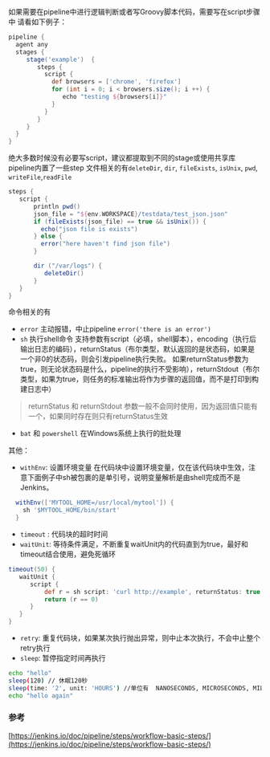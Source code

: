 如果需要在pipeline中进行逻辑判断或者写Groovy脚本代码，需要写在script步骤中
请看如下例子：
```groovy
pipeline {
  agent any
  stages {
     stage('example')  {
        steps {
          script {
            def browsers = ['chrome', 'firefox']
            for (int i = 0; i < browsers.size(); i ++) {
               echo "testing ${browsers[i]}"
            }
          }
        }
     }
  }
}
```
绝大多数时候没有必要写script，建议都提取到不同的stage或使用共享库
pipeline内置了一些step
文件相关的有`deleteDir`, `dir`, `fileExists`, `isUnix`, `pwd`, `writeFile`,`readFile`
```groovy
steps {
   script {
       println pwd()
       json_file = "${env.WORKSPACE}/testdata/test_json.json"
       if (fileExists(json_file) == true && isUnix()) {
         echo("json file is exists")
       } else {
         error("here haven't find json file")
       }

       dir ("/var/logs") {
          deleteDir()
       }
   }    
}
```
命令相关的有
* `error` 主动报错，中止pipeline `error('there is an error')`
* `sh` 执行shell命令
支持参数有script（必填，shell脚本），encoding（执行后输出日志的编码），returnStatus（布尔类型，默认返回的是状态码，如果是一个非0的状态码，则会引发pipeline执行失败。
如果returnStatus参数为true，则无论状态码是什么，pipeline的执行不受影响），returnStdout（布尔类型，如果为true，则任务的标准输出将作为步骤的返回值，而不是打印到构建日志中）
> returnStatus 和 returnStdout 参数一般不会同时使用，因为返回值只能有一个，如果同时存在则只有returnStatus生效
* `bat` 和 `powershell` 在Windows系统上执行的批处理

其他：
* `withEnv`: 设置环境变量
在代码块中设置环境变量，仅在该代码块中生效，注意下面例子中sh被包裹的是单引号，说明变量解析是由shell完成而不是Jenkins。
```groovy
  withEnv(['MYTOOL_HOME=/usr/local/mytool']) {
    sh '$MYTOOL_HOME/bin/start'
  }
```
* `timeout` : 代码块的超时时间
* `waitUnit`: 等待条件满足，不断重复waitUnit内的代码直到为true，最好和timeout结合使用，避免死循环
```groovy
timeout(50) {
   waitUnit {
      script {
          def r = sh script: 'curl http://example', returnStatus: true
          return (r == 0)
      }
   }
}
```
* `retry`: 重复代码块，如果某次执行抛出异常，则中止本次执行，不会中止整个retry执行
* `sleep`: 暂停指定时间再执行
```bash
echo "hello"
sleep(120) // 休眠120秒
sleep(time: '2', unit: 'HOURS') //单位有  NANOSECONDS, MICROSECONDS, MILLISECONDS, SECONDS, MINUTES, HOURS, DAYS
echo "hello again"
```
### 参考
[https://jenkins.io/doc/pipeline/steps/workflow-basic-steps/](https://jenkins.io/doc/pipeline/steps/workflow-basic-steps/)
